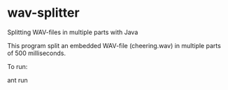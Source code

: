 wav-splitter
============

Splitting WAV-files in multiple parts with Java

This program split an embedded WAV-file (cheering.wav) in multiple parts of 500 milliseconds.

To run:

ant run

